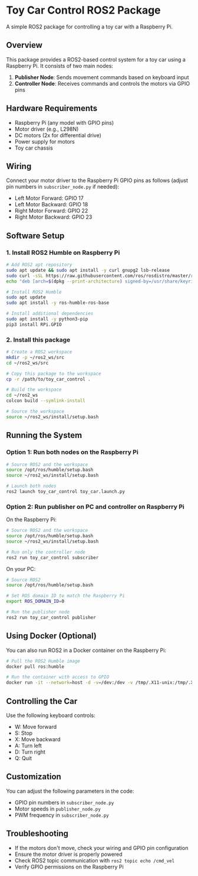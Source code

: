 # Toy Car Control ROS2 Package

A simple ROS2 package for controlling a toy car with a Raspberry Pi.

## Overview

This package provides a ROS2-based control system for a toy car using a Raspberry Pi. It consists of two main nodes:

1. **Publisher Node**: Sends movement commands based on keyboard input
2. **Controller Node**: Receives commands and controls the motors via GPIO pins

## Hardware Requirements

- Raspberry Pi (any model with GPIO pins)
- Motor driver (e.g., L298N)
- DC motors (2x for differential drive)
- Power supply for motors
- Toy car chassis

## Wiring

Connect your motor driver to the Raspberry Pi GPIO pins as follows (adjust pin numbers in `subscriber_node.py` if needed):

- Left Motor Forward: GPIO 17
- Left Motor Backward: GPIO 18
- Right Motor Forward: GPIO 22
- Right Motor Backward: GPIO 23

## Software Setup

### 1. Install ROS2 Humble on Raspberry Pi

```bash
# Add ROS2 apt repository
sudo apt update && sudo apt install -y curl gnupg2 lsb-release
sudo curl -sSL https://raw.githubusercontent.com/ros/rosdistro/master/ros.key -o /usr/share/keyrings/ros-archive-keyring.gpg
echo "deb [arch=$(dpkg --print-architecture) signed-by=/usr/share/keyrings/ros-archive-keyring.gpg] http://packages.ros.org/ros2/ubuntu $(lsb_release -cs) main" | sudo tee /etc/apt/sources.list.d/ros2.list > /dev/null

# Install ROS2 Humble
sudo apt update
sudo apt install -y ros-humble-ros-base

# Install additional dependencies
sudo apt install -y python3-pip
pip3 install RPi.GPIO
```

### 2. Install this package

```bash
# Create a ROS2 workspace
mkdir -p ~/ros2_ws/src
cd ~/ros2_ws/src

# Copy this package to the workspace
cp -r /path/to/toy_car_control .

# Build the workspace
cd ~/ros2_ws
colcon build --symlink-install

# Source the workspace
source ~/ros2_ws/install/setup.bash
```

## Running the System

### Option 1: Run both nodes on the Raspberry Pi

```bash
# Source ROS2 and the workspace
source /opt/ros/humble/setup.bash
source ~/ros2_ws/install/setup.bash

# Launch both nodes
ros2 launch toy_car_control toy_car.launch.py
```

### Option 2: Run publisher on PC and controller on Raspberry Pi

On the Raspberry Pi:
```bash
# Source ROS2 and the workspace
source /opt/ros/humble/setup.bash
source ~/ros2_ws/install/setup.bash

# Run only the controller node
ros2 run toy_car_control subscriber
```

On your PC:
```bash
# Source ROS2
source /opt/ros/humble/setup.bash

# Set ROS domain ID to match the Raspberry Pi
export ROS_DOMAIN_ID=0

# Run the publisher node
ros2 run toy_car_control publisher
```

## Using Docker (Optional)

You can also run ROS2 in a Docker container on the Raspberry Pi:

```bash
# Pull the ROS2 Humble image
docker pull ros:humble

# Run the container with access to GPIO
docker run -it --network=host -d -v=/dev:/dev -v /tmp/.X11-unix:/tmp/.X11-unix --name humble -e DISPLAY=${DISPLAY} --restart=always ros:humble /bin/bash
```

## Controlling the Car

Use the following keyboard controls:
- W: Move forward
- S: Stop
- X: Move backward
- A: Turn left
- D: Turn right
- Q: Quit

## Customization

You can adjust the following parameters in the code:
- GPIO pin numbers in `subscriber_node.py`
- Motor speeds in `publisher_node.py`
- PWM frequency in `subscriber_node.py`

## Troubleshooting

- If the motors don't move, check your wiring and GPIO pin configuration
- Ensure the motor driver is properly powered
- Check ROS2 topic communication with `ros2 topic echo /cmd_vel`
- Verify GPIO permissions on the Raspberry Pi